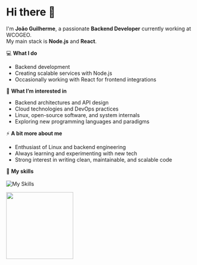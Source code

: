 # Hi there 👋

I'm **João Guilherme**, a passionate **Backend Developer** currently working at WCOGEO.  
My main stack is **Node.js** and **React**.  

💻 **What I do**  
- Backend development  
- Creating scalable services with Node.js  
- Occasionally working with React for frontend integrations  

🌱 **What I’m interested in**  
- Backend architectures and API design  
- Cloud technologies and DevOps practices  
- Linux, open-source software, and system internals  
- Exploring new programming languages and paradigms  

⚡ **A bit more about me**  
- Enthusiast of Linux and backend engineering  
- Always learning and experimenting with new tech  
- Strong interest in writing clean, maintainable, and scalable code    

🚀 **My skills**<br><br>
![My Skills](https://go-skill-icons.vercel.app/api/icons?i=aws,nodejs,js,ts,express,nest,python,fastapi,postgresql,docker,linux,go,html,css,tailwind,react&perline=4)

<a href="https://github.com/JoaoGuilherme2909" title="Github stats de joao guilherme dos santos">
  <img height="180em" src="https://github-readme-stats.vercel.app/api?username=JoaoGuilherme2909&theme=dracula&show_icons=true" />
</a>
